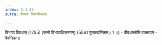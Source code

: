 ```yaml
---
index: 4.4.17
sutra: विभाषा विवधवीवधात्

---
```

 विभाषा विवधात् (1755) (ष्ठनो विभाषाधिकरणम्) (5561 पूरकवार्तिकम्॥ 1 ॥) - वीवधाच्चेति वक्तव्यम् - वैवधिकः॥ 